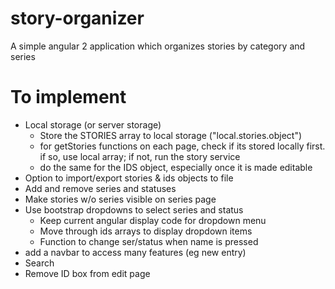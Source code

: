 # story-organizer

A simple angular 2 application which organizes stories by category and series

# To implement

* Local storage (or server storage)
  * Store the STORIES array to local storage ("local.stories.object")
  * for getStories functions on each page, check if its stored locally first. if so, use local array; if not, run the story service
  * do the same for the IDS object, especially once it is made editable
* Option to import/export stories & ids objects to file
* Add and remove series and statuses
* Make stories w/o series visible on series page
* Use bootstrap dropdowns to select series and status
  * Keep current angular display code for dropdown menu
  * Move through ids arrays to display dropdown items
  * Function to change ser/status when name is pressed
* add a navbar to access many features (eg new entry)
* Search
* Remove ID box from edit page
